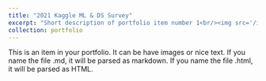 ```yaml
---
title: "2021 Kaggle ML & DS Survey"
excerpt: "Short description of portfolio item number 1<br/><img src='/images/competitions/competition_3.jpg'>"
collection: portfolio
---
```


This is an item in your portfolio. It can be have images or nice text. If you name the file .md, it will be parsed as markdown. If you name the file .html, it will be parsed as HTML. 
